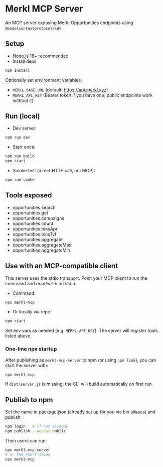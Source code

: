 # Merkl MCP Server

An MCP server exposing Merkl Opportunities endpoints using `@modelcontextprotocol/sdk`.

## Setup

- Node.js 18+ recommended
- Install deps

```bash
npm install
```

Optionally set environment variables:

- `MERKL_BASE_URL` (default: <https://api.merkl.xyz>)
- `MERKL_API_KEY` (Bearer token if you have one; public endpoints work without it)

## Run (local)

- Dev server:

```bash
npm run dev
```

- Start once:

```bash
npm run build
npm start
```

- Smoke test (direct HTTP call, not MCP):

```bash
npm run smoke
```

## Tools exposed

- opportunities.search
- opportunities.get
- opportunities.campaigns
- opportunities.count
- opportunities.binsApr
- opportunities.binsTvl
- opportunities.aggregate
- opportunities.aggregateMax
- opportunities.aggregateMin

## Use with an MCP-compatible client

This server uses the stdio transport. Point your MCP client to run the command and read/write on stdio:

- Command:

```bash
npx merkl-mcp
```

- Or locally via repo:

```bash
npm start
```

Set env vars as needed (e.g. `MERKL_API_KEY`). The server will register tools listed above.

### One-line npx startup

After publishing as `merkl-mcp-server` to npm (or using `npm link`), you can start the server with:

```bash
npx merkl-mcp
```

If `dist/server.js` is missing, the CLI will build automatically on first run.

## Publish to npm

Set the name in package.json (already set up for you via bin aliases) and publish:

```bash
npm login   # if not already
npm publish --access public
```

Then users can run:

```bash
npx merkl-mcp-server
# or the short alias
npx merkl-mcp
```
